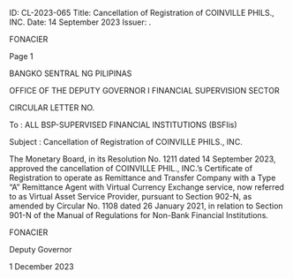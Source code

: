ID: CL-2023-065
Title: Cancellation of Registration of COINVILLE PHILS., INC.
Date: 14 September 2023
Issuer: .

FONACIER

Page 1

BANGKO SENTRAL NG PILIPINAS

OFFICE OF THE DEPUTY GOVERNOR I FINANCIAL SUPERVISION SECTOR

CIRCULAR LETTER NO.

To : ALL BSP-SUPERVISED FINANCIAL INSTITUTIONS (BSFIis)

Subject : Cancellation of Registration of COINVILLE PHILS., INC.

The Monetary Board, in its Resolution No. 1211 dated 14 September 2023, approved the cancellation of COINVILLE PHIL., INC.’s Certificate of Registration to operate as Remittance and Transfer Company with a Type “A” Remittance Agent with Virtual Currency Exchange service, now referred to as Virtual Asset Service Provider, pursuant to Section 902-N, as amended by Circular No. 1108 dated 26 January 2021, in relation to Section 901-N of the Manual of Regulations for Non-Bank Financial Institutions.

FONACIER

Deputy Governor

1 December 2023